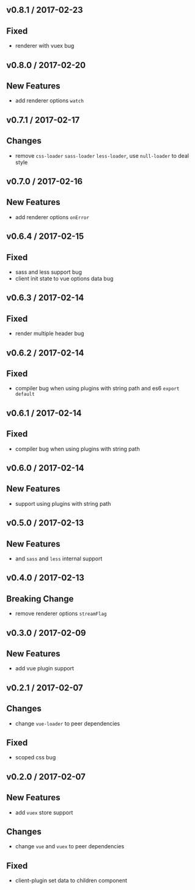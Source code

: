 v0.8.1 / 2017-02-23
---
## Fixed
  * renderer with vuex bug

v0.8.0 / 2017-02-20
---
## New Features
  * add renderer options `watch`

v0.7.1 / 2017-02-17
---
## Changes
  * remove `css-loader` `sass-loader` `less-loader`, use `null-loader` to deal style

v0.7.0 / 2017-02-16
---
## New Features
  * add renderer options `onError`

v0.6.4 / 2017-02-15
---
## Fixed
  * sass and less support bug
  * client init state to vue options data bug

v0.6.3 / 2017-02-14
---
## Fixed
  * render multiple header bug

v0.6.2 / 2017-02-14
---
## Fixed
  * compiler bug when using plugins with string path and es6 `export default`

v0.6.1 / 2017-02-14
---
## Fixed
  * compiler bug when using plugins with string path 

v0.6.0 / 2017-02-14
---
## New Features
  * support using plugins with string path

v0.5.0 / 2017-02-13
---
## New Features
  * and `sass` and `less` internal support

v0.4.0 / 2017-02-13
---
## Breaking Change
  * remove renderer options `streamFlag`

v0.3.0 / 2017-02-09
---
## New Features
  * add vue plugin support
 
v0.2.1 / 2017-02-07
---
## Changes
  * change `vue-loader` to peer dependencies

## Fixed
  * scoped css bug

v0.2.0 / 2017-02-07
---
## New Features
  * add `vuex` store support

## Changes
  * change `vue` and `vuex` to peer dependencies

## Fixed
  * client-plugin set data to children component